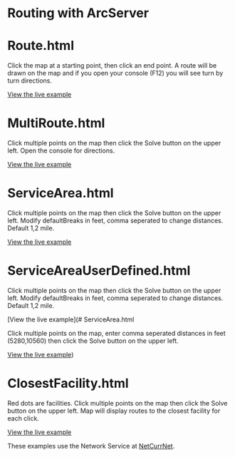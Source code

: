 # Routing with ArcServer

# Route.html

Click the map at a starting point, then click an end point. A route will be drawn on the map and if you open your console (F12) you will see turn by turn directions. 

[View the live example](http://municipaldevelopment.github.io/Routing/route.html)

# MultiRoute.html

Click multiple points on the map then click the Solve button on the upper left. Open the console for directions.

[View the live example](http://municipaldevelopment.github.io/Routing/MultiRoute.html)


# ServiceArea.html

Click multiple points on the map then click the Solve button on the upper left. Modify defaultBreaks in feet, comma seperated to change distances. Default 1,2 mile.

[View the live example](http://municipaldevelopment.github.io/Routing/ServiceArea.html)


# ServiceAreaUserDefined.html

Click multiple points on the map then click the Solve button on the upper left. Modify defaultBreaks in feet, comma seperated to change distances. Default 1,2 mile.

[View the live example](# ServiceArea.html

Click multiple points on the map, enter comma seperated distances in feet (5280,10560) then click the Solve button on the upper left.

[View the live example](http://municipaldevelopment.github.io/Routing/ServiceArea.html))


# ClosestFacility.html

Red dots are facilities. Click multiple points on the map then click the Solve button on the upper left. Map will display routes to the closest facility for each click.

[View the live example](http://municipaldevelopment.github.io/Routing/ClosestFacility.html)


These examples use the Network Service at [NetCurrNet](http://gisdmd.cabq.gov/dmdview/rest/services/NetworkRouteServiceFacility/NAServer). 
